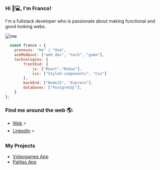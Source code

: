 ### Hi 👋💻, I'm Franco!
I'm a fullstack developer who is passionate about making functional and good looking webs.

![me](https://i.pinimg.com/564x/85/56/2d/85562d79ff5cd98affde0e96f9c5b4b4.jpg)

```js
  const franco = {
    pronouns: "He" | "Him",
    askMeAbout: ["web dev", "tech", "game"],
    technologies: {
        frontEnd: {
            js: ["React","Redux"],
            css: ["Styled-components", "Css"]
        },
        backEnd: ["NodeJS", "Express"],
        databases: ["PostgreSql"],
    }
};
```
### Find me around the web 🌎:
- [Web]() ⚡
- [LinkedIn](https://www.linkedin.com/in/franco-gimenez-dev/) ⭐️

### My Projects
- [Videogames App]()
- [Patitas App](https://pf-henry-front-three.vercel.app/)
<!--
**FrancoG21/FrancoG21** is a ✨ _special_ ✨ repository because its `README.md` (this file) appears on your GitHub profile.

Here are some ideas to get you started:

- 🔭 I’m currently working on ...
- 🌱 I’m currently learning ...
- 👯 I’m looking to collaborate on ...
- 🤔 I’m looking for help with ...
- 💬 Ask me about ...
- 📫 How to reach me: ...
- 😄 Pronouns: ...
- ⚡ Fun fact: ...
-->
